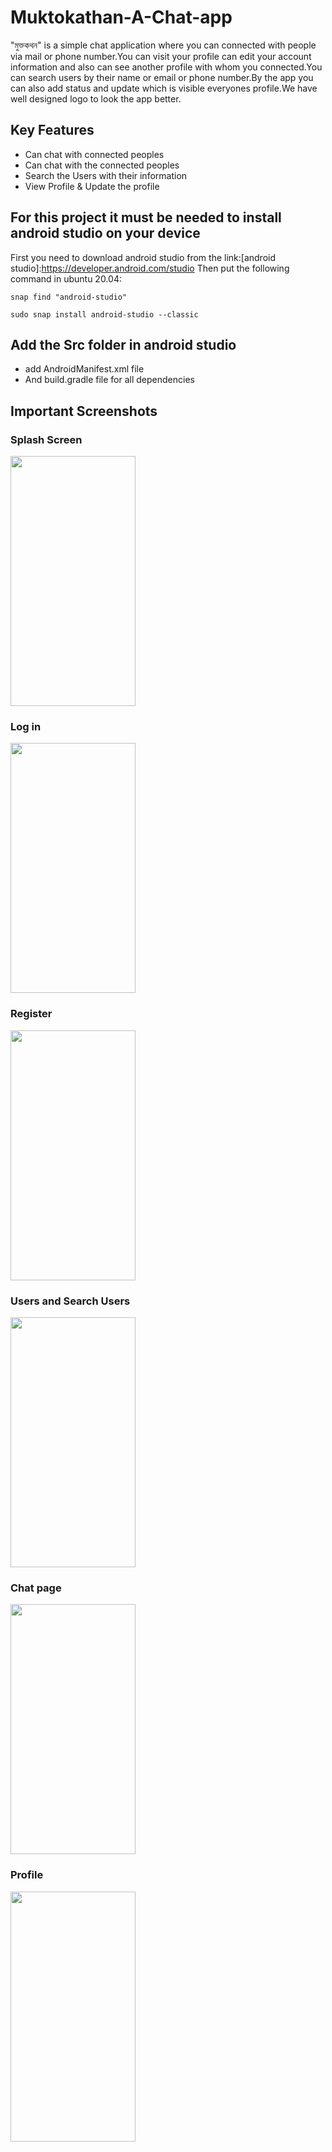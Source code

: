 # Muktokathan-A-Chat-app

"মুক্তকথন" is a simple chat application where you can connected with people via mail or phone number.You can visit your profile can edit your account information and also can see another profile with whom you connected.You can search users by their name or email or phone number.By the app you can also add status and update which is visible everyones profile.We have well designed logo to look the app better. 
## Key Features
- Can chat with connected peoples
- Can chat with the connected peoples
- Search the Users with their information
- View Profile & Update the profile
## For this project it must be needed to install android studio on your device
First you need to download android studio from the link:[android studio]:https://developer.android.com/studio
Then put the following command in ubuntu 20.04:
~~~
snap find "android-studio"
~~~
~~~
sudo snap install android-studio --classic
~~~
## Add the Src folder in android studio
- add AndroidManifest.xml file 
- And build.gradle file for all dependencies

## Important Screenshots

### Splash Screen

<img src="https://user-images.githubusercontent.com/38868703/145959606-d9066f5d-3290-4515-a4ff-4e66521240aa.jpg" width="200" height="400" />

### Log in

<img src="https://user-images.githubusercontent.com/38868703/145959622-fc8c1297-4d15-4b74-a620-c48725b5d544.jpg" width="200" height="400" />

### Register

<img src="https://user-images.githubusercontent.com/38868703/145959636-f5df476a-ee2b-48dd-ae63-71e24ce76614.jpg" width="200" height="400" />

### Users and Search Users

<img src="https://user-images.githubusercontent.com/38868703/145959660-cc688470-1f5b-432a-88f6-f3eec48199f0" width="200" height="400" />

### Chat page

<img src="https://user-images.githubusercontent.com/38868703/145962988-1eb2df31-a812-4fa1-a5e3-67e39a222db0.jpg" width="200" height="400" />

### Profile

<img src="https://user-images.githubusercontent.com/38868703/145959682-b21de24b-567a-4913-9948-e753a48db6fc.jpg" width="200" height="400" />
